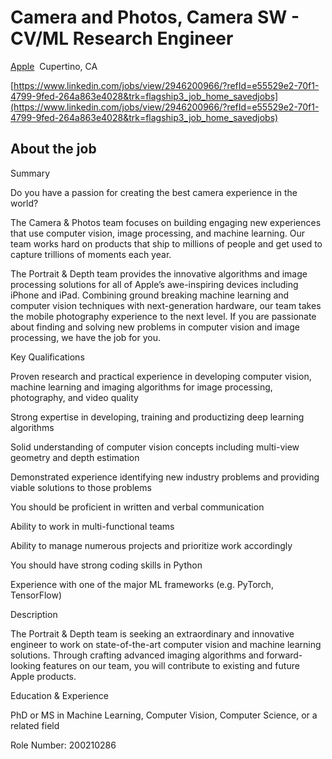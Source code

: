 
# Camera and Photos, Camera SW - CV/ML Research Engineer

[Apple](https://www.linkedin.com/company/apple/life/)  Cupertino, CA

[https://www.linkedin.com/jobs/view/2946200966/?refId=e55529e2-70f1-4799-9fed-264a863e4028&trk=flagship3_job_home_savedjobs](https://www.linkedin.com/jobs/view/2946200966/?refId=e55529e2-70f1-4799-9fed-264a863e4028&trk=flagship3_job_home_savedjobs)

## About the job

  
Summary  
  
Do you have a passion for creating the best camera experience in the world?  
  
The Camera & Photos team focuses on building engaging new experiences that use computer vision, image processing, and machine learning. Our team works hard on products that ship to millions of people and get used to capture trillions of moments each year.  
  
  
The Portrait & Depth team provides the innovative algorithms and image processing solutions for all of Apple’s awe-inspiring devices including iPhone and iPad. Combining ground breaking machine learning and computer vision techniques with next-generation hardware, our team takes the mobile photography experience to the next level. If you are passionate about finding and solving new problems in computer vision and image processing, we have the job for you.  
  
Key Qualifications  
  
Proven research and practical experience in developing computer vision, machine learning and imaging algorithms for image processing, photography, and video quality  
  
Strong expertise in developing, training and productizing deep learning algorithms  
  
Solid understanding of computer vision concepts including multi-view geometry and depth estimation  
  
Demonstrated experience identifying new industry problems and providing viable solutions to those problems  
  
You should be proficient in written and verbal communication  
  
Ability to work in multi-functional teams  
  
Ability to manage numerous projects and prioritize work accordingly  
  
You should have strong coding skills in Python  
  
Experience with one of the major ML frameworks (e.g. PyTorch, TensorFlow)  
  
Description  
  
The Portrait & Depth team is seeking an extraordinary and innovative engineer to work on state-of-the-art computer vision and machine learning solutions. Through crafting advanced imaging algorithms and forward-looking features on our team, you will contribute to existing and future Apple products.  
  
Education & Experience  
  
PhD or MS in Machine Learning, Computer Vision, Computer Science, or a related field  
  
Role Number: 200210286